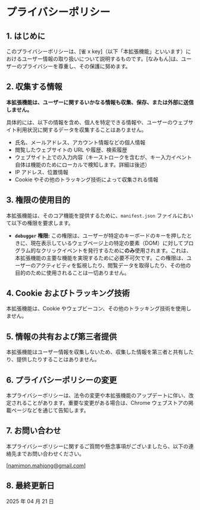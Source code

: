 # プライバシーポリシー

## 1. はじめに

このプライバシーポリシーは、[雀 x key]（以下「本拡張機能」といいます）におけるユーザー情報の取り扱いについて説明するものです。[なみもん]は、ユーザーのプライバシーを尊重し、その保護に努めます。

## 2. 収集する情報

**本拡張機能は、ユーザーに関するいかなる情報も収集、保存、または外部に送信しません。**

具体的には、以下の情報を含め、個人を特定できる情報や、ユーザーのウェブサイト利用状況に関するデータを収集することはありません。

- 氏名、メールアドレス、アカウント情報などの個人情報
- 閲覧したウェブサイトの URL や履歴、検索履歴
- ウェブサイト上での入力内容（キーストロークを含むが、キー入力イベント自体は機能のためにローカルで検知します。詳細は後述）
- IP アドレス、位置情報
- Cookie やその他のトラッキング技術によって収集される情報

## 3. 権限の使用目的

本拡張機能は、そのコア機能を提供するために、`manifest.json` ファイルにおいて以下の権限を要求します。

- **`debugger` 権限:** この権限は、ユーザーが特定のキーボードのキーを押したときに、現在表示しているウェブページ上の特定の要素（DOM）に対してプログラム的なクリックイベントを発行するために**のみ**使用されます。これは、本拡張機能の主要な機能を実現するために必要不可欠です。この権限は、ユーザーのアクティビティを監視したり、閲覧データを取得したり、その他の目的のために使用されることは一切ありません。

## 4. Cookie およびトラッキング技術

本拡張機能は、Cookie やウェブビーコン、その他のトラッキング技術を使用しません。

## 5. 情報の共有および第三者提供

本拡張機能はユーザー情報を収集しないため、収集した情報を第三者と共有したり、提供したりすることはありません。

## 6. プライバシーポリシーの変更

本プライバシーポリシーは、法令の変更や本拡張機能のアップデートに伴い、改定されることがあります。重要な変更がある場合は、Chrome ウェブストアの掲載ページなどを通じて告知します。

## 7. お問い合わせ

本プライバシーポリシーに関するご質問や懸念事項がございましたら、以下の連絡先までお問い合わせください。

[namimon.mahjong@gmail.com]

## 8. 最終更新日

2025 年 04 月 21 日
